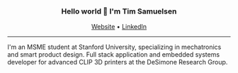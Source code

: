 <h3 align="center">Hello world 👋 I'm Tim Samuelsen</h3>
<p align="center">
  <a href="https://www.timsamuelsen.com">Website</a> •
  <a href="https://www.linkedin.com/in/timsamuelsen/">LinkedIn</a>
</p>

---
I'm an MSME student at Stanford University, specializing in mechatronics and 
smart product design. Full stack application and embedded systems developer 
for advanced CLIP 3D printers at the DeSimone Research Group. 

<!--
**TimSamuelsen/TimSamuelsen** is a ✨ _special_ ✨ repository because its `README.md` (this file) appears on your GitHub profile.

Here are some ideas to get you started:

- 🔭 I’m currently working on ...
- 🌱 I’m currently learning ...
- 👯 I’m looking to collaborate on ...
- 🤔 I’m looking for help with ...
- 💬 Ask me about ...
- 📫 How to reach me: ...
- 😄 Pronouns: ...
- ⚡ Fun fact: ...
-->
